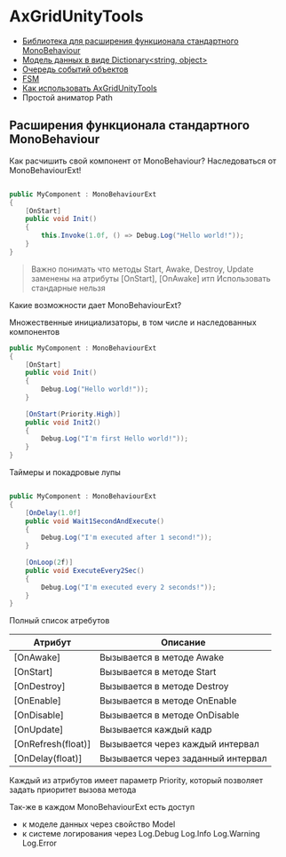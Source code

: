 AxGridUnityTools
================

* [Библиотека для расширения функционала стандартного MonoBehaviour](#расширения-функционала-стандартного-monobehaviour)
* [Модель данных в виде Dictionary<string, object>](Model.md)
* [Очередь событий объектов](Model.md#eventmanager)
* [FSM](FSM.md)
* [Как использовать AxGridUnityTools](Use.md)
* Простой аниматор Path

## Расширения функционала стандартного MonoBehaviour

Как расчишить свой компонент от MonoBehaviour? Наследоваться от MonoBehaviourExt!

```csharp

public MyComponent : MonoBehaviourExt
{
    [OnStart]
    public void Init()
    {
        this.Invoke(1.0f, () => Debug.Log("Hello world!"));
    }
}

```

> Важно понимать что методы Start, Awake, Destroy, Update заменены на атрибуты [OnStart], [OnAwake] итп
> Использовать стандарные нельзя

Какие возможности дает MonoBehaviourExt?

Множественные инициализаторы, в том числе и наследованных компонентов

```csharp
public MyComponent : MonoBehaviourExt
{
    [OnStart]
    public void Init()
    {
        Debug.Log("Hello world!"));
    }
    
    [OnStart(Priority.High)]
    public void Init2()
    {
        Debug.Log("I'm first Hello world!"));
    }
}
```

Таймеры и покадровые лупы

```csharp

public MyComponent : MonoBehaviourExt
{
    [OnDelay(1.0f]
    public void Wait1SecondAndExecute()
    {
        Debug.Log("I'm executed after 1 second!"));
    }
    
    [OnLoop(2f)]
    public void ExecuteEvery2Sec()
    {
        Debug.Log("I'm executed every 2 seconds!"));
    }
}

```

Полный список атребутов

| Атрибут            | Описание                           |
|--------------------|------------------------------------|
| [OnAwake]          | Вызывается в методе Awake          |
| [OnStart]          | Вызывается в методе Start          |
| [OnDestroy]        | Вызывается в методе Destroy        |
| [OnEnable]         | Вызывается в методе OnEnable       |
| [OnDisable]        | Вызывается в методе OnDisable      |
| [OnUpdate]         | Вызывается каждый кадр             |
| [OnRefresh(float)] | Вызывается через каждый интервал   |
| [OnDelay(float)]   | Вызывается через заданный интервал |

Каждый из атрибутов имеет параметр Priority, который позволяет задать приоритет вызова метода

Так-же в каждом MonoBehaviourExt есть доступ 
* к моделе данных через свойство Model
* к системе логирования через Log.Debug Log.Info Log.Warning Log.Error


